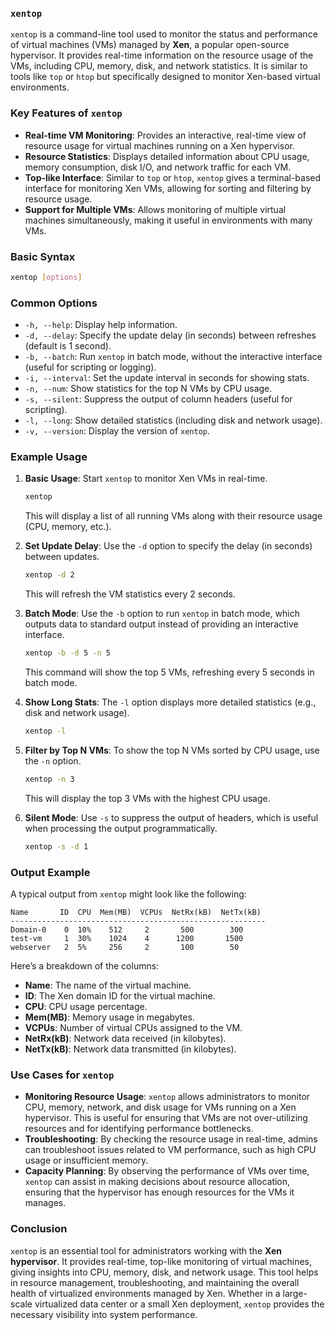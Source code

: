 ### **`xentop`**

`xentop` is a command-line tool used to monitor the status and performance of virtual machines (VMs) managed by **Xen**, a popular open-source hypervisor. It provides real-time information on the resource usage of the VMs, including CPU, memory, disk, and network statistics. It is similar to tools like `top` or `htop` but specifically designed to monitor Xen-based virtual environments.

### **Key Features of `xentop`**

- **Real-time VM Monitoring**: Provides an interactive, real-time view of resource usage for virtual machines running on a Xen hypervisor.
- **Resource Statistics**: Displays detailed information about CPU usage, memory consumption, disk I/O, and network traffic for each VM.
- **Top-like Interface**: Similar to `top` or `htop`, `xentop` gives a terminal-based interface for monitoring Xen VMs, allowing for sorting and filtering by resource usage.
- **Support for Multiple VMs**: Allows monitoring of multiple virtual machines simultaneously, making it useful in environments with many VMs.

### **Basic Syntax**

```bash
xentop [options]
```

### **Common Options**

- `-h, --help`: Display help information.
- `-d, --delay`: Specify the update delay (in seconds) between refreshes (default is 1 second).
- `-b, --batch`: Run `xentop` in batch mode, without the interactive interface (useful for scripting or logging).
- `-i, --interval`: Set the update interval in seconds for showing stats.
- `-n, --num`: Show statistics for the top N VMs by CPU usage.
- `-s, --silent`: Suppress the output of column headers (useful for scripting).
- `-l, --long`: Show detailed statistics (including disk and network usage).
- `-v, --version`: Display the version of `xentop`.

### **Example Usage**

1. **Basic Usage**: Start `xentop` to monitor Xen VMs in real-time.
   ```bash
   xentop
   ```

   This will display a list of all running VMs along with their resource usage (CPU, memory, etc.).

2. **Set Update Delay**: Use the `-d` option to specify the delay (in seconds) between updates.
   ```bash
   xentop -d 2
   ```

   This will refresh the VM statistics every 2 seconds.

3. **Batch Mode**: Use the `-b` option to run `xentop` in batch mode, which outputs data to standard output instead of providing an interactive interface.
   ```bash
   xentop -b -d 5 -n 5
   ```

   This command will show the top 5 VMs, refreshing every 5 seconds in batch mode.

4. **Show Long Stats**: The `-l` option displays more detailed statistics (e.g., disk and network usage).
   ```bash
   xentop -l
   ```

5. **Filter by Top N VMs**: To show the top N VMs sorted by CPU usage, use the `-n` option.
   ```bash
   xentop -n 3
   ```

   This will display the top 3 VMs with the highest CPU usage.

6. **Silent Mode**: Use `-s` to suppress the output of headers, which is useful when processing the output programmatically.
   ```bash
   xentop -s -d 1
   ```

### **Output Example**

A typical output from `xentop` might look like the following:

```
Name       ID  CPU  Mem(MB)  VCPUs  NetRx(kB)  NetTx(kB)
---------------------------------------------------------
Domain-0    0  10%    512     2       500        300
test-vm     1  30%    1024    4      1200       1500
webserver   2  5%     256     2       100        50
```

Here’s a breakdown of the columns:

- **Name**: The name of the virtual machine.
- **ID**: The Xen domain ID for the virtual machine.
- **CPU**: CPU usage percentage.
- **Mem(MB)**: Memory usage in megabytes.
- **VCPUs**: Number of virtual CPUs assigned to the VM.
- **NetRx(kB)**: Network data received (in kilobytes).
- **NetTx(kB)**: Network data transmitted (in kilobytes).

### **Use Cases for `xentop`**

- **Monitoring Resource Usage**: `xentop` allows administrators to monitor CPU, memory, network, and disk usage for VMs running on a Xen hypervisor. This is useful for ensuring that VMs are not over-utilizing resources and for identifying performance bottlenecks.
- **Troubleshooting**: By checking the resource usage in real-time, admins can troubleshoot issues related to VM performance, such as high CPU usage or insufficient memory.
- **Capacity Planning**: By observing the performance of VMs over time, `xentop` can assist in making decisions about resource allocation, ensuring that the hypervisor has enough resources for the VMs it manages.

### **Conclusion**

`xentop` is an essential tool for administrators working with the **Xen hypervisor**. It provides real-time, top-like monitoring of virtual machines, giving insights into CPU, memory, disk, and network usage. This tool helps in resource management, troubleshooting, and maintaining the overall health of virtualized environments managed by Xen. Whether in a large-scale virtualized data center or a small Xen deployment, `xentop` provides the necessary visibility into system performance.
